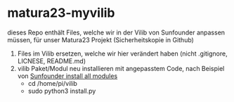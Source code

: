 
# matura23-myvilib
dieses Repo enthält Files, welche wir in der Vilib von Sunfounder anpassen müssen, für unser Matura23 Projekt (Sicherheitskopie in Github)
1. Files im Vilib ersetzen, welche wir hier verändert haben (nicht .gitignore, LICNESE, README.md)
2. vilib Paket/Modul neu installieren mit angepasstem Code, nach Beispiel von [Sunfounder install all modules](https://docs.sunfounder.com/projects/picar-x/en/latest/python/python_start/install_all_modules.html#)
    - cd /home/pi/vilib
    - sudo python3 install.py

